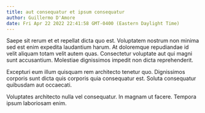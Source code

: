 ```yaml
---
title: aut consequatur et ipsum consequatur
author: Guillermo D'Amore
date: Fri Apr 22 2022 22:41:58 GMT-0400 (Eastern Daylight Time)
---
```

Saepe sit rerum et et repellat dicta quo est. Voluptatem nostrum non minima sed est enim expedita laudantium harum. At doloremque repudiandae id velit aliquam totam velit autem quas. Consectetur voluptate aut qui magni sunt accusantium. Molestiae dignissimos impedit non dicta reprehenderit.

 Excepturi eum illum quisquam rem architecto tenetur quo. Dignissimos corporis sunt dicta quis corporis quia consequatur est. Soluta consequatur quibusdam aut occaecati.

 Voluptates architecto nulla vel consequatur. In magnam ut facere. Tempora ipsum laboriosam enim.